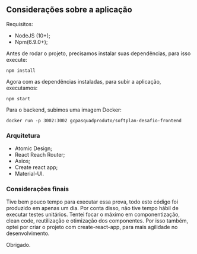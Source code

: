 ## Considerações sobre a aplicação

Requisitos:

- NodeJS (10+);
- Npm(6.9.0+);

Antes de rodar o projeto, precisamos instalar suas dependências, para isso execute:

```
npm install
```

Agora com as dependências instaladas, para subir a aplicação, executamos:

```
npm start
```

Para o backend, subimos uma imagem Docker:

```
docker run -p 3002:3002 gcpasquadproduto/softplan-desafio-frontend
```

### Arquitetura

- Atomic Design;
- React Reach Router;
- Axios;
- Create react app;
- Material-UI.

### Considerações finais

Tive bem pouco tempo para executar essa prova, todo este código foi produzido em apenas um dia.
Por conta disso, não tive tempo hábil de executar testes unitários. Tentei focar o máximo em
componentização, clean code, reutilização e otimização dos componentes.
Por isso também, optei por criar o projeto com create-react-app, para mais agilidade no desenvolvimento.

Obrigado.
